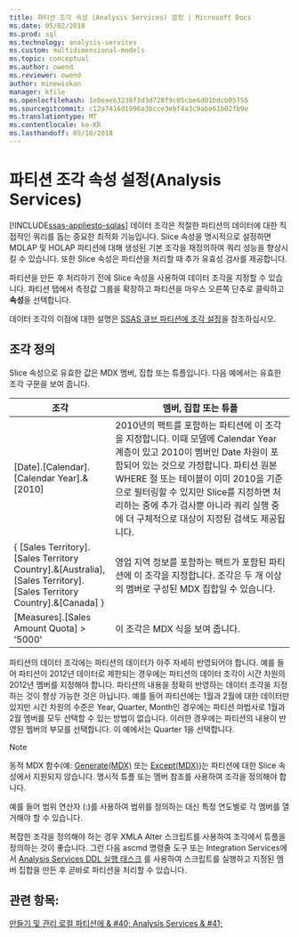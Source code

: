 ```yaml
---
title: 파티션 조각 속성 (Analysis Services) 설정 | Microsoft Docs
ms.date: 05/02/2018
ms.prod: sql
ms.technology: analysis-services
ms.custom: multidimensional-models
ms.topic: conceptual
ms.author: owend
ms.reviewer: owend
author: minewiskan
manager: kfile
ms.openlocfilehash: 1e0eaeb3238f3d3d728f9c05cbe6d01bdcb05755
ms.sourcegitcommit: c12a7416d1996a3bcce3ebf4a3c9abe61b02fb9e
ms.translationtype: MT
ms.contentlocale: ko-KR
ms.lasthandoff: 05/10/2018
---
```

# <a name="set-the-partition-slice-property-analysis-services"></a>파티션 조각 속성 설정(Analysis Services)
[!INCLUDE[ssas-appliesto-sqlas](../../includes/ssas-appliesto-sqlas.md)]
  데이터 조각은 적절한 파티션의 데이터에 대한 직접적인 쿼리를 돕는 중요한 최적화 기능입니다. Slice 속성을 명시적으로 설정하면 MOLAP 및 HOLAP 파티션에 대해 생성된 기본 조각을 재정의하여 쿼리 성능을 향상시킬 수 있습니다. 또한 Slice 속성은 파티션을 처리할 때 추가 유효성 검사를 제공합니다.  
  
 파티션을 만든 후 처리하기 전에 Slice 속성을 사용하여 데이터 조각을 지정할 수 있습니다. 파티션 탭에서 측정값 그룹을 확장하고 파티션을 마우스 오른쪽 단추로 클릭하고 **속성**을 선택합니다.  
  
 데이터 조각의 이점에 대한 설명은 [SSAS 큐브 파티션에 조각 설정](http://go.microsoft.com/fwlink/?LinkId=317783)을 참조하십시오.  
  
## <a name="defining-a-slice"></a>조각 정의  
 Slice 속성으로 유효한 값은 MDX 멤버, 집합 또는 튜플입니다. 다음 예에서는 유효한 조각 구문을 보여 줍니다.  
  
|조각|멤버, 집합 또는 튜플|  
|-----------|--------------------------|  
|[Date].[Calendar].[Calendar Year].&[2010]|2010년의 팩트를 포함하는 파티션에 이 조각을 지정합니다. 이때 모델에 Calendar Year 계층이 있고 2010이 멤버인 Date 차원이 포함되어 있는 것으로 가정합니다. 파티션 원본 WHERE 절 또는 테이블이 이미 2010을 기준으로 필터링할 수 있지만 Slice를 지정하면 처리하는 중에 추가 검사뿐 아니라 쿼리 실행 중에 더 구체적으로 대상이 지정된 검색도 제공됩니다.|  
|{ [Sales Territory].[Sales Territory Country].&[Australia], [Sales Territory].[Sales Territory Country].&[Canada] }|영업 지역 정보를 포함하는 팩트가 포함된 파티션에 이 조각을 지정합니다. 조각은 두 개 이상의 멤버로 구성된 MDX 집합일 수 있습니다.|  
|[Measures].[Sales Amount Quota] > '5000'|이 조각은 MDX 식을 보여 줍니다.|  
  
 파티션의 데이터 조각에는 파티션의 데이터가 아주 자세히 반영되어야 합니다. 예를 들어 파티션이 2012년 데이터로 제한되는 경우에는 파티션의 데이터 조각이 시간 차원의 2012년 멤버를 지정해야 합니다. 파티션의 내용을 정확히 반영하는 데이터 조각을 지정하는 것이 항상 가능한 것은 아닙니다. 예를 들어 파티션에는 1월과 2월에 대한 데이터만 있지만 시간 차원의 수준은 Year, Quarter, Month인 경우에는 파티션 마법사로 1월과 2월 멤버를 모두 선택할 수 있는 방법이 없습니다. 이러한 경우에는 파티션의 내용이 반영된 멤버의 부모를 선택합니다. 이 예에서는 Quarter 1을 선택합니다.  
  
> [!NOTE]  
>  동적 MDX 함수(예: [Generate&#40;MDX&#41;](../../mdx/generate-mdx.md) 또는 [Except&#40;MDX&#41;](../../mdx/except-mdx-function.md))는 파티션에 대한 Slice 속성에서 지원되지 않습니다. 명시적 튜플 또는 멤버 참조를 사용하여 조각을 정의해야 합니다.  
>   
>  예를 들어 범위 연산자 (:)를 사용하여 범위를 정의하는 대신 특정 연도별로 각 멤버를 열거해야 할 수 있습니다.  
>   
>  복잡한 조각을 정의해야 하는 경우 XMLA Alter 스크립트를 사용하여 조각에서 튜플을 정의하는 것이 좋습니다. 그런 다음 ascmd 명령줄 도구 또는 Integration Services에서 [Analysis Services DDL 실행 태스크](../../integration-services/control-flow/analysis-services-execute-ddl-task.md) 를 사용하여 스크립트를 실행하고 지정된 멤버 집합을 만든 후 곧바로 파티션을 처리할 수 있습니다.  
  
## <a name="see-also"></a>관련 항목:  
 [만들기 및 관리 로컬 파티션에 & #40; Analysis Services & #41;](../../analysis-services/multidimensional-models/create-and-manage-a-local-partition-analysis-services.md)  
  
  
